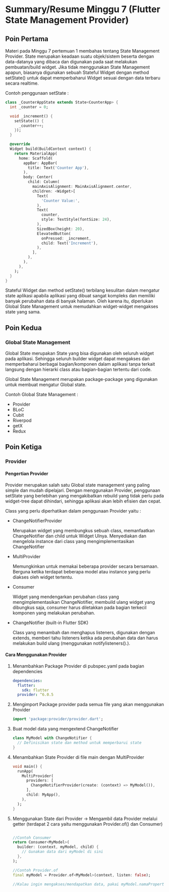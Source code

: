 # Summary/Resume Minggu 7 (Flutter State Management Provider)

## Poin Pertama

Materi pada Minggu 7 pertemuan 1 membahas tentang State Management Provider. State merupakan keadaan suatu objek/sistem beserta dengan data-datanya yang dibaca dan digunakan pada saat melakukan pembuatan/build widget. Jika tidak menggunakan State Management apapun, biasanya digunakan sebuah Stateful Widget dengan method setState() untuk dapat memperbaharui Widget sesuai dengan data terbaru secara realtime.

Contoh penggunaan setState :

```dart
class _CounterAppState extends State<CounterApp> {
  int _counter = 0;

  void _increment() {
    setState(() {
      _counter++;
    });
  }

  @override
  Widget build(BuildContext context) {
    return MaterialApp(
      home: Scaffold(
        appBar: AppBar(
          title: Text('Counter App'),
        ),
        body: Center(
          child: Column(
            mainAxisAlignment: MainAxisAlignment.center,
            children: <Widget>[
              Text(
                'Counter Value:',
              ),
              Text(
                counter,
                style: TextStyle(fontSize: 24),
              ),
              SizedBox(height: 20),
              ElevatedButton(
                onPressed: _increment,
                child: Text('Increment'),
              ),
            ],
          ),
        ),
      ),
    );
  }
}
```

Stateful Widget dan method setState() terbilang kesulitan dalam mengatur state aplikasi apabila aplikasi yang dibuat sangat kompleks dan memiliki banyak perubahan data di banyak halaman. Oleh karena itu, diperlukan Global State Management untuk memudahkan widget-widget mengakses state yang sama.

## Poin Kedua

### Global State Management

Global State merupakan State yang bisa digunakan oleh seluruh widget pada aplikasi. Sehingga seluruh builder widget dapat mengakses dan memperbaharui berbagai bagian/komponen dalam aplikasi tanpa terkait langsung dengan hierarki class atau bagian-bagian tertentu dari code.

Global State Management merupakan package-package yang digunakan untuk membuat mengatur Global state.

Contoh Global State Management :

- Provider
- BLoC
- Cubit
- Riverpod
- getX
- Redux

## Poin Ketiga

### Provider

#### Pengertian Provider

Provider merupakan salah satu Global state management yang paling simple dan mudah dipelajari. Dengan menggunakan Provider, penggunaan setState yang berlebihan yang mengakibatkan rebuild yang tidak perlu pada widget-tree dapat dihindari, sehingga aplikasi akan lebih efisien dan cepat.

Class yang perlu diperhatikan dalam penggunaan Provider yaitu :

- ChangeNotifierProvider

  Merupakan widget yang membungkus sebuah class, memanfaatkan ChangeNotifier dan child untuk Widget UInya. Menyediakan dan mengelola instance dari class yang mengimplementasikan ChangeNotifier

- MultiProvider

  Memungkinkan untuk memakai beberapa provider secara bersamaan. Berguna ketika terdapat beberapa model atau instance yang perlu diakses oleh widget tertentu.

- Consumer

  Widget yang mendengarkan perubahan class yang mengimplementasikan ChangeNotifier, membuild ulang widget yang dibungkus saja, consumer harus diletakkan pada bagian terkecil komponen yang melakukan perubahan.

- ChangeNotifier (built-in Flutter SDK)

  Class yang menambah dan menghapus listeners, digunakan dengan extends, memberi tahu listeners ketika ada perubahan data dan harus melakukan build ulang (menggunakan notifylisteners().).

#### Cara Menggunakan Provider

1. Menambahkan Package Provider di pubspec.yaml pada bagian dependencies

    ```yaml
    dependencies:
      flutter:
        sdk: flutter
      provider: ^6.0.5
    ```

2. Mengimport Package provider pada semua file yang akan menggunakan Provider

    ```dart
    import 'package:provider/provider.dart';
    ```

3. Buat model data yang mengextend ChangeNotifier

    ```dart
    class MyModel with ChangeNotifier {
      // Definisikan state dan method untuk memperbarui state
    }
    ```

4. Menambahkan State Provider di file main dengan MultiProvider

    ```dart
    void main() {
      runApp(
        MultiProvider(
          providers: [
            ChangeNotifierProvider(create: (context) => MyModel()),
          ],
          child: MyApp(),
        ),
      );
    }
    ```

5. Menggunakan State dari Provider -> Mengambil data Provider melalui getter (terdapat 2 cara yaitu menggunakan Provider.of() dan Consumer)

    ```dart

    //Contoh Consumer
    return Consumer<MyModel>(
      builder: (context, myModel, child) {
        // Gunakan data dari myModel di sini
      },
    );

    //Contoh Provider.of
    final myModel = Provider.of<MyModel>(context, listen: false);

    //Kalau ingin mengakses/mendapatkan data, pakai myModel.namaProperti

    ```
